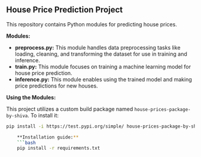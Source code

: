 ## House Price Prediction Project

This repository contains Python modules for predicting house prices.

**Modules:**

* **preprocess.py:** This module handles data preprocessing tasks like loading, cleaning, and transforming the dataset for use in training and inference.
* **train.py:** This module focuses on training a machine learning model for house price prediction.
* **inference.py:** This module enables using the trained model and making price predictions for new houses.

**Using the Modules:**

This project utilizes a custom build package named `house-prices-package-by-shiva`. To install it:

```bash
pip install -i https://test.pypi.org/simple/ house-prices-package-by-shiva

    **Installation guide:**
    ```bash
    pip install -r requirements.txt

